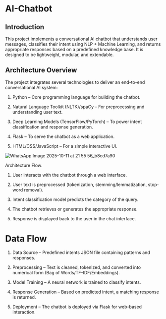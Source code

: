 # AI-Chatbot
## Introduction
This project implements a conversational AI chatbot that understands user messages, classifies their intent using NLP + Machine Learning, and returns appropriate responses based on a predefined knowledge base. It is designed to be lightweight, modular, and extendable.
## Architecture Overview
The project integrates several technologies to deliver an end-to-end conversational AI system:

1. Python – Core programming language for building the chatbot.

2. Natural Language Toolkit (NLTK)/spaCy – For preprocessing and understanding user text.

3. Deep Learning Models (TensorFlow/PyTorch) – To power intent classification and response generation.

4. Flask – To serve the chatbot as a web application.

5. HTML/CSS/JavaScript – For a simple interactive UI.

![WhatsApp Image 2025-10-11 at 21 55 56_b8cd7a90](https://github.com/user-attachments/assets/7d57e8ff-b93a-4637-bb9f-6691a6aa6e58)

Architecture Flow:

1. User interacts with the chatbot through a web interface.

2. User text is preprocessed (tokenization, stemming/lemmatization, stop-word removal).

3. Intent classification model predicts the category of the query.

4. The chatbot retrieves or generates the appropriate response.

5. Response is displayed back to the user in the chat interface.

# Data Flow

1. Data Source – Predefined intents JSON file containing patterns and responses.

2. Preprocessing – Text is cleaned, tokenized, and converted into numerical form (Bag of Words/TF-IDF/Embeddings).

3. Model Training – A neural network is trained to classify intents.

4. Response Generation – Based on predicted intent, a matching response is returned.

5. Deployment – The chatbot is deployed via Flask for web-based interaction.
